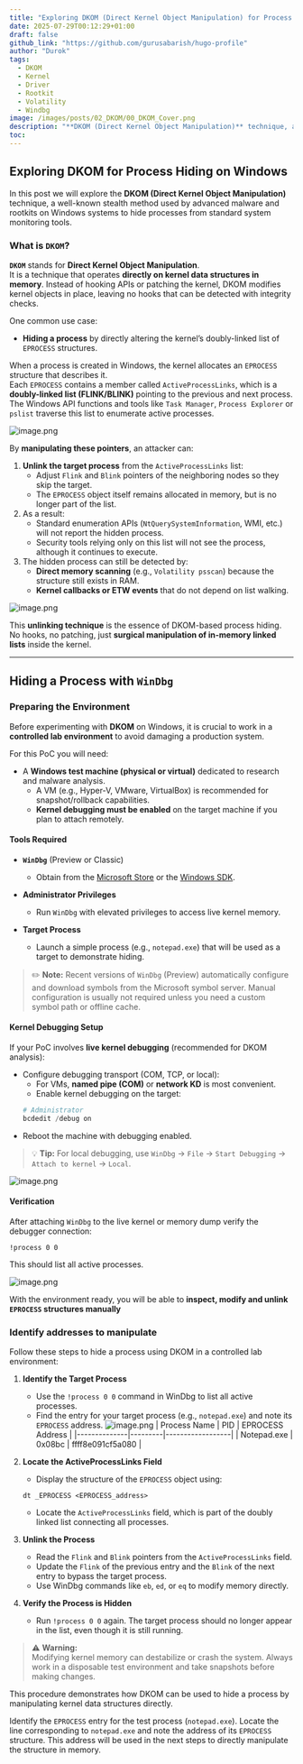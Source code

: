 ```yaml
---
title: "Exploring DKOM (Direct Kernel Object Manipulation) for Process Hiding on Windows"
date: 2025-07-29T00:12:29+01:00
draft: false
github_link: "https://github.com/gurusabarish/hugo-profile"
author: "Durok"
tags:
  - DKOM
  - Kernel
  - Driver
  - Rootkit
  - Volatility
  - Windbg
image: /images/posts/02_DKOM/00_DKOM_Cover.png
description: "**DKOM (Direct Kernel Object Manipulation)** technique, a well-known stealth method used by advanced malware and rootkits on Windows systems to hide processes from standard system monitoring tools."
toc: 
---
```


## Exploring DKOM for Process Hiding on Windows

In this post we will explore the **DKOM (Direct Kernel Object Manipulation)** technique, a well-known stealth method used by advanced malware and rootkits on Windows systems to hide processes from standard system monitoring tools.

### What is `DKOM`?

**`DKOM`** stands for **Direct Kernel Object Manipulation**.  
It is a technique that operates **directly on kernel data structures in memory**. Instead of hooking APIs or patching the kernel, DKOM modifies kernel objects in place, leaving no hooks that can be detected with integrity checks.

One common use case:  
- **Hiding a process** by directly altering the kernel’s doubly-linked list of `EPROCESS` structures.

When a process is created in Windows, the kernel allocates an `EPROCESS` structure that describes it.  
Each `EPROCESS` contains a member called `ActiveProcessLinks`, which is a **doubly-linked list (FLINK/BLINK)** pointing to the previous and next process.  
The Windows API functions and tools like `Task Manager`, `Process Explorer` or `pslist` traverse this list to enumerate active processes.

![image.png](/images/posts/02_DKOM/01_Eprocesses.png)

By **manipulating these pointers**, an attacker can:

1. **Unlink the target process** from the `ActiveProcessLinks` list:
   - Adjust `Flink` and `Blink` pointers of the neighboring nodes so they skip the target.
   - The `EPROCESS` object itself remains allocated in memory, but is no longer part of the list.
2. As a result:
   - Standard enumeration APIs (`NtQuerySystemInformation`, WMI, etc.) will not report the hidden process.
   - Security tools relying only on this list will not see the process, although it continues to execute.
3. The hidden process can still be detected by:
   - **Direct memory scanning** (e.g., `Volatility psscan`) because the structure still exists in RAM.
   - **Kernel callbacks or ETW events** that do not depend on list walking.

![image.png](/images/posts/02_DKOM/02_DKOM1.png)

This **unlinking technique** is the essence of DKOM-based process hiding. No hooks, no patching, just **surgical manipulation of in-memory linked lists** inside the kernel.


---

## Hiding a Process with `WinDbg`

### Preparing the Environment

Before experimenting with **DKOM** on Windows, it is crucial to work in a **controlled lab environment** to avoid damaging a production system.  

For this PoC you will need:

- A **Windows test machine (physical or virtual)** dedicated to research and malware analysis.
  - A VM (e.g., Hyper-V, VMware, VirtualBox) is recommended for snapshot/rollback capabilities.
  - **Kernel debugging must be enabled** on the target machine if you plan to attach remotely.

#### Tools Required

- **`WinDbg`** (Preview or Classic)
   - Obtain from the [Microsoft Store](https://apps.microsoft.com/store/detail/windbg-preview/9PGJGD53TN86) or the [Windows SDK](https://developer.microsoft.com/windows/downloads/windows-sdk/).

- **Administrator Privileges**
   - Run `WinDbg` with elevated privileges to access live kernel memory.

- **Target Process**
   - Launch a simple process (e.g., `notepad.exe`) that will be used as a target to demonstrate hiding.

> ✏️ **Note:** 
>     Recent versions of `WinDbg` (Preview) automatically configure and download symbols from the Microsoft symbol server. Manual configuration is usually not required unless you need a custom symbol path or offline cache.

#### Kernel Debugging Setup

If your PoC involves **live kernel debugging** (recommended for DKOM analysis):

- Configure debugging transport (COM, TCP, or local):
   - For VMs, **named pipe (COM)** or **network KD** is most convenient.
   - Enable kernel debugging on the target:
   ```powershell
   # Administrator
   bcdedit /debug on
   ```
- Reboot the machine with debugging enabled.

> 💡 **Tip:** 
>     For local debugging, use `WinDbg` -> `File` -> `Start Debugging` -> `Attach to kernel` -> `Local`.

![image.png](/images/posts/02_DKOM/03_Windbg0.png)

#### Verification

After attaching `WinDbg` to the live kernel or memory dump verify the debugger connection:

```
!process 0 0
```

This should list all active processes.

![image.png](/images/posts/02_DKOM/04_Windbg1.png)

With the environment ready, you will be able to **inspect, modify and unlink `EPROCESS` structures manually**

### Identify addresses to manipulate

Follow these steps to hide a process using DKOM in a controlled lab environment:

1. **Identify the Target Process**
   - Use the `!process 0 0` command in WinDbg to list all active processes.
   - Find the entry for your target process (e.g., `notepad.exe`) and note its `EPROCESS` address.
   ![image.png](/images/posts/02_DKOM/05_Windbg2.png)
   | Process Name |   PID   | EPROCESS Address |
   |--------------|---------|------------------|
   | Notepad.exe  |  0x08bc | ffff8e091cf5a080 |
   
   

   

2. **Locate the ActiveProcessLinks Field**
   - Display the structure of the `EPROCESS` object using:
   ```
   dt _EPROCESS <EPROCESS_address>
   ```
   - Locate the `ActiveProcessLinks` field, which is part of the doubly linked list connecting all processes.

3. **Unlink the Process**
   - Read the `Flink` and `Blink` pointers from the `ActiveProcessLinks` field.
   - Update the `Flink` of the previous entry and the `Blink` of the next entry to bypass the target process.
   - Use WinDbg commands like `eb`, `ed`, or `eq` to modify memory directly.

4. **Verify the Process is Hidden**
   - Run `!process 0 0` again. The target process should no longer appear in the list, even though it is still running.

> ⚠️ **Warning:**  
> Modifying kernel memory can destabilize or crash the system. Always work in a disposable test environment and take snapshots before making changes.

This procedure demonstrates how DKOM can be used to hide a process by manipulating kernel data structures directly.

Identify the `EPROCESS` entry for the test process (`notepad.exe`). Locate the line corresponding to `notepad.exe` and note the address of its `EPROCESS` structure. This address will be used in the next steps to directly manipulate the structure in memory.
